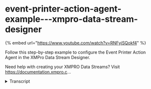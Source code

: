 # event-printer-action-agent-example---xmpro-data-stream-designer
{% embed url="https://www.youtube.com/watch?v=RNFyjSQokf4" %}



Follow this step-by-step example to configure the Event Printer Action Agent in the XMPro Data Stream Designer.

Need help with creating your XMPRO Data Streams? Visit https://documentation.xmpro.c...
<details>
<summary>Transcript</summary>Follow this step-by-step example to configure the Event Printer Action Agent in the XMPro Data Stream Designer.

Need help with creating your XMPRO Data Streams? Visit https://documentation.xmpro.c...
this example demonstrates how to use the

event printer agent to display the

events from the parent listener agent

first drag the event printer onto the

canvas rename it and link the input

endpoint to the pump data

save the data stream

publish it

and let's look at the live data view

we can see the events received

and also printed on a windows console if

the stream host is running as a windows

application

you can download the file below to try

it out yourself

and for more information about this

agent's properties head to the

configuration page thank you
</details>